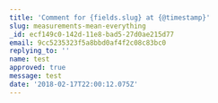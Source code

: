 ```yaml
---
title: 'Comment for {fields.slug} at {@timestamp}'
slug: measurements-mean-everything
_id: ecf149c0-142d-11e8-bad5-27d0ae215d77
email: 9cc5235323f5a8bbd0af4f2c08c83bc0
replying_to: ''
name: test
approved: true
message: test
date: '2018-02-17T22:00:12.075Z'
---
```


